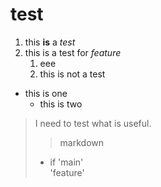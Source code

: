 # test
1. this **is** a *test*  
1. this is a test for *feature*  
    1. eee  
    2. this is not a test  
- this is one
    - this is two  
> I need to test what is useful.
> 
> >markdown
> - if 
'main'  
'feature'  
